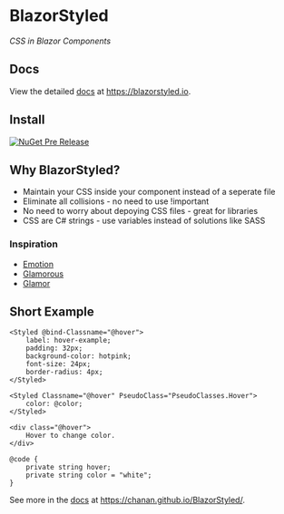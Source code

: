 # BlazorStyled

_CSS in Blazor Components_

## Docs

View the detailed [docs](https://blazorstyled.io) at https://blazorstyled.io.

## Install

[![NuGet Pre Release](https://img.shields.io/nuget/vpre/BlazorStyled.svg)](https://www.nuget.org/packages/BlazorStyled/)

## Why BlazorStyled?

* Maintain your CSS inside your component instead of a seperate file
* Eliminate all collisions - no need to use !important
* No need to worry about depoying CSS files - great for libraries
* CSS are C# strings - use variables instead of solutions like SASS

### Inspiration

* [Emotion](https://emotion.sh/docs/introduction)
* [Glamorous](https://glamorous.rocks/)
* [Glamor](https://github.com/threepointone/glamor)

## Short Example

```
<Styled @bind-Classname="@hover">
    label: hover-example;
    padding: 32px;
    background-color: hotpink;
    font-size: 24px;
    border-radius: 4px;
</Styled>

<Styled Classname="@hover" PseudoClass="PseudoClasses.Hover">
    color: @color;
</Styled>

<div class="@hover">
    Hover to change color.
</div>

@code {
    private string hover;
    private string color = "white";
}
```

See more in the [docs](https://chanan.github.io/BlazorStyled/) at https://chanan.github.io/BlazorStyled/.
